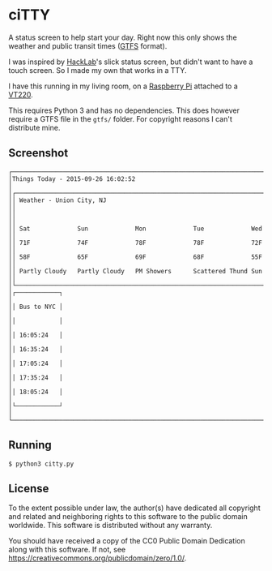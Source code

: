 # ciTTY

A status screen to help start your day.
Right now this only shows the weather and public transit times ([GTFS][gtfs] format).

I was inspired by [HackLab][hacklab]'s slick status screen, but didn't want to have a touch screen.
So I made my own that works in a TTY.

I have this running in my living room, on a [Raspberry Pi][pi] attached to a [VT220][vt220].

This requires Python 3 and has no dependencies.
This does however require a GTFS file in the `gtfs/` folder.
For copyright reasons I can't distribute mine.

[gtfs]: https://developers.google.com/transit/gtfs/
[hacklab]: https://hacklab.to/
[pi]: https://en.wikipedia.org/wiki/Raspberry_Pi
[vt220]: https://en.wikipedia.org/wiki/VT220

## Screenshot

	┌───────────────────────────────────────────────────────────────────────────┐
	│Things Today - 2015-09-26 16:02:52                                         │
	│┌─────────────────────────────────────────────────────────────────────────┐│
	││ Weather - Union City, NJ                                                ││
	││                                                                         ││
	││ Sat             Sun             Mon             Tue             Wed     ││
	││ 71F             74F             78F             78F             72F     ││
	││ 58F             65F             69F             68F             55F     ││
	││ Partly Cloudy   Partly Cloudy   PM Showers      Scattered Thund Sun     ││
	│└─────────────────────────────────────────────────────────────────────────┘│
	│┌────────────┐                                                             │
	││ Bus to NYC │                                                             │
	││            │                                                             │
	││ 16:05:24   │                                                             │
	││ 16:35:24   │                                                             │
	││ 17:05:24   │                                                             │
	││ 17:35:24   │                                                             │
	││ 18:05:24   │                                                             │
	│└────────────┘                                                             │
	└───────────────────────────────────────────────────────────────────────────┘

## Running

	$ python3 citty.py

## License

To the extent possible under law, the author(s) have dedicated all copyright
and related and neighboring rights to this software to the public domain
worldwide. This software is distributed without any warranty.

You should have received a copy of the CC0 Public Domain Dedication along
with this software. If not, see <https://creativecommons.org/publicdomain/zero/1.0/>.

